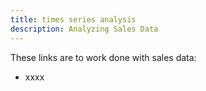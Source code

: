 ```yaml
---
title: times series analysis
description: Analyzing Sales Data
---
```


These links are to work done with sales data:
- xxxx
